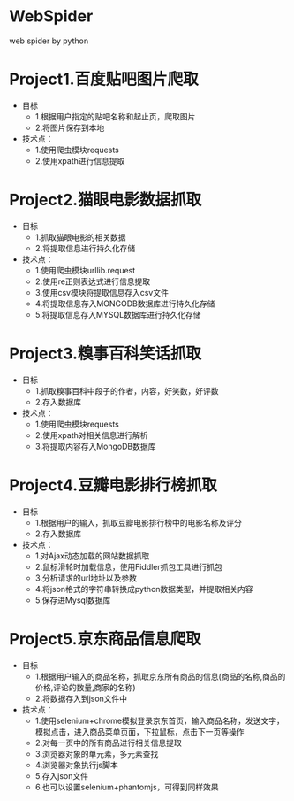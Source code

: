 # WebSpider
web spider by python

Project1.百度贴吧图片爬取
===========================
* 目标
  * 1.根据用户指定的贴吧名称和起止页，爬取图片
  * 2.将图片保存到本地
* 技术点：
  * 1.使用爬虫模块requests
  * 2.使用xpath进行信息提取

Project2.猫眼电影数据抓取
===========================
* 目标
  * 1.抓取猫眼电影的相关数据
  * 2.将提取信息进行持久化存储
* 技术点：
  * 1.使用爬虫模块urllib.request
  * 2.使用re正则表达式进行信息提取
  * 3.使用csv模块将提取信息存入csv文件
  * 4.将提取信息存入MONGODB数据库进行持久化存储
  * 5.将提取信息存入MYSQL数据库进行持久化存储

Project3.糗事百科笑话抓取
===========================
* 目标
  * 1.抓取糗事百科中段子的作者，内容，好笑数，好评数
  * 2.存入数据库
* 技术点：
  * 1.使用爬虫模块requests
  * 2.使用xpath对相关信息进行解析
  * 3.将提取内容存入MongoDB数据库
  
Project4.豆瓣电影排行榜抓取
===========================
* 目标
  * 1.根据用户的输入，抓取豆瓣电影排行榜中的电影名称及评分
  * 2.存入数据库
* 技术点：
  * 1.对Ajax动态加载的网站数据抓取
  * 2.鼠标滑轮时加载信息，使用Fiddler抓包工具进行抓包
  * 3.分析请求的url地址以及参数
  * 4.将json格式的字符串转换成python数据类型，并提取相关内容
  * 5.保存进Mysql数据库

Project5.京东商品信息爬取
===========================
* 目标
  * 1.根据用户输入的商品名称，抓取京东所有商品的信息(商品的名称,商品的价格,评论的数量,商家的名称)
  * 2.将数据存入到json文件中
* 技术点：
  * 1.使用selenium+chrome模拟登录京东首页，输入商品名称，发送文字，模拟点击，进入商品菜单页面，下拉鼠标，点击下一页等操作
  * 2.对每一页中的所有商品进行相关信息提取
  * 3.浏览器对象的单元素，多元素查找
  * 4.浏览器对象执行js脚本
  * 5.存入json文件
  * 6.也可以设置selenium+phantomjs，可得到同样效果
  
